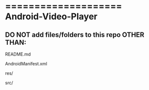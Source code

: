 ====================
Android-Video-Player
====================

DO NOT add files/folders to this repo OTHER THAN:
--------------------------------------------------------------------------------
README.md

AndroidManifest.xml

res/

src/
